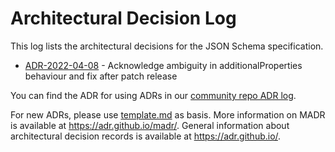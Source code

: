 # Architectural Decision Log

This log lists the architectural decisions for the JSON Schema specification.

<!-- adrlog -- Regenerate the content by using "adr-log -i". You can install it via "npm install -g adr-log" -->

- [ADR-2022-04-08](2022-04-08-cref-for-ambiguity-and-fix-later-gh-spec-issue-1172.md)
  \- Acknowledge ambiguity in additionalProperties behaviour and fix after patch
  release

<!-- adrlogstop -->

You can find the ADR for using ADRs in our [community repo ADR log](https://github.com/json-schema-org/community/tree/HEAD/docs/adr).

For new ADRs, please use [template.md](template.md) as basis. More information
on MADR is available at <https://adr.github.io/madr/>. General information about
architectural decision records is available at <https://adr.github.io/>.
